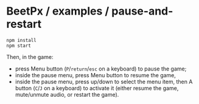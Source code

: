 # BeetPx / examples / pause-and-restart

```
npm install
npm start
```

Then, in the game:

- press Menu button (`P`/`return`/`esc` on a keyboard) to pause the game;
- inside the pause menu, press Menu button to resume the game,
- inside the pause menu, press up/down to select the menu item, then A button (`C`/`J` on a keyboard) to activate it (either resume the game, mute/unmute audio, or restart the game). 
